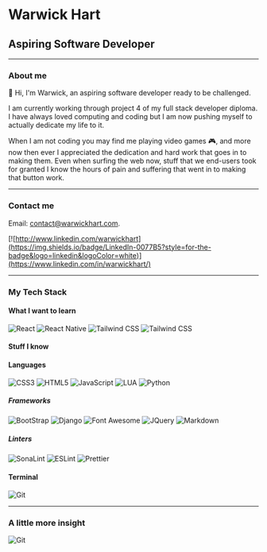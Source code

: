 # Warwick Hart

## Aspiring Software Developer

---

### About me

:wave: Hi, I'm Warwick, an aspiring software developer ready to be challenged.

I am currently working through project 4 of my full stack developer diploma. I have always loved computing and coding but I am now pushing myself to actually dedicate my life to it.

When I am not coding you may find me playing video games :video_game:, and more now then ever I appreciated the dedication and hard work that goes in to making them. Even when surfing the web now, stuff that we end-users took for granted I know the hours of pain and suffering that went in to making that button work.

---

### Contact me

Email: contact@warwickhart.com.

[![http://www.linkedin.com/warwickhart](https://img.shields.io/badge/LinkedIn-0077B5?style=for-the-badge&logo=linkedin&logoColor=white)](https://www.linkedin.com/in/warwickhart/)

---

### My Tech Stack

#### What I want to learn

![React](https://img.shields.io/badge/React-20232A?style=for-the-badge&logo=react&logoColor=61DAFB)
![React Native](https://img.shields.io/badge/React_Native-20232A?style=for-the-badge&logo=react&logoColor=61DAFB)
![Tailwind CSS](https://img.shields.io/badge/Tailwind_CSS-38B2AC?style=for-the-badge&logo=tailwind-css&logoColor=white)
![Tailwind CSS](https://img.shields.io/badge/TypeScript-007ACC?style=for-the-badge&logo=typescript&logoColor=white)

#### Stuff I know

#### Languages

![CSS3](https://img.shields.io/badge/CSS3-1572B6?style=for-the-badge&logo=css3&logoColor=white)
![HTML5](https://img.shields.io/badge/HTML5-E34F26?style=for-the-badge&logo=html5&logoColor=white)
![JavaScript](https://img.shields.io/badge/JavaScript-323330?style=for-the-badge&logo=javascript&logoColor=F7DF1E)
![LUA](https://img.shields.io/badge/Lua-2C2D72?style=for-the-badge&logo=lua&logoColor=white)
![Python](https://img.shields.io/badge/Python-FFD43B?style=for-the-badge&logo=python&logoColor=blue)

##### Frameworks

![BootStrap](https://img.shields.io/badge/Bootstrap-563D7C?style=for-the-badge&logo=bootstrap&logoColor=white)
![Django](https://img.shields.io/badge/Django-092E20?style=for-the-badge&logo=django&logoColor=green)
![Font Awesome](https://img.shields.io/badge/Font_Awesome-339AF0?style=for-the-badge&logo=fontawesome&logoColor=white)
![JQuery](https://img.shields.io/badge/jQuery-0769AD?style=for-the-badge&logo=jquery&logoColor=white)
![Markdown](https://img.shields.io/badge/Markdown-000000?style=for-the-badge&logo=markdown&logoColor=white)

##### Linters

![SonaLint](https://img.shields.io/badge/SonarLint-CB2029?style=for-the-badge&logo=sonarlint&logoColor=white)
![ESLint](https://img.shields.io/badge/eslint-3A33D1?style=for-the-badge&logo=eslint&logoColor=white)
![Prettier](https://img.shields.io/badge/prettier-1A2C34?style=for-the-badge&logo=prettier&logoColor=F7BA3E)

#### Terminal

![Git](https://img.shields.io/badge/GIT-E44C30?style=for-the-badge&logo=git&logoColor=white)

---

### A little more insight

![Git](https://github-readme-stats.vercel.app/api/top-langs/?username=bobwritescode&theme=dark)
